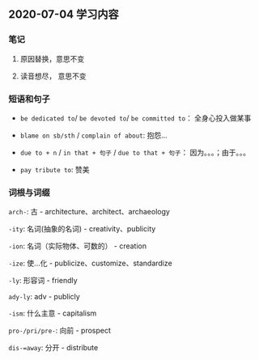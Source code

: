 ## 2020-07-04 学习内容

### 笔记
1. 原因替换，意思不变

2. 读音想尽， 意思不变


### 短语和句子
- `be dedicated to`/ `be devoted to`/ `be committed to`： 全身心投入做某事  

- `blame on sb/sth` / `complain of about`: 抱怨... 

- `due to + n` / `in that + 句子` /  `due to that + 句子`： 因为。。。；由于。。。

- `pay tribute to`: 赞美


### 词根与词缀

`arch-`: 古
    - architecture、architect、archaeology
    
`-ity`: 名词(抽象的名词)
    - creativity、publicity

`-ion`: 名词（实际物体、可数的）
    - creation
    
`-ize`: 使...化
    - publicize、customize、standardize

`-ly`: 形容词
    - friendly

`ady-ly`: adv
    - publicly

`-ism`: 什么主意
    - capitalism

`pro-/pri/pre-`: 向前
    - prospect
    
`dis-=away`: 分开
    - distribute
